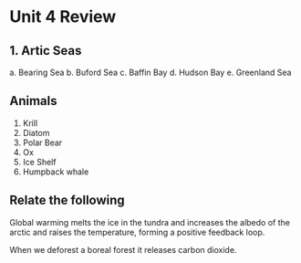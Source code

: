 # Unit 4 Review

## 1. Artic Seas
a. Bearing Sea
b. Buford Sea
c. Baffin Bay
d. Hudson Bay
e. Greenland Sea


## Animals
1. Krill
2. Diatom
3. Polar Bear
4. Ox
5. Ice Shelf
6. Humpback whale

## Relate the following

Global warming melts the ice in the tundra and increases the albedo of the
arctic and raises the temperature, forming a positive feedback loop. 

When we deforest a boreal forest it releases carbon dioxide.
